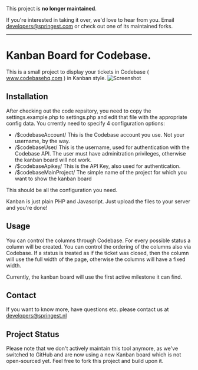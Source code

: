 This project is **no longer maintained**.

If you're interested in taking it over, we'd love to hear from you.
Email [developers@springest.com](mailto:developers@springest.com) or check out one of its maintained forks.

*****

Kanban Board for Codebase.
======

This is a small project to display your tickets in Codebase ( www.codebasehq.com ) in Kanban style.
![Screenshot](https://img.skitch.com/20110421-nyyty951c1qr7ttqj2623wujdy.png)

Installation
------------

After checking out the code repsitory, you need to copy the settings.example.php to settings.php and edit that file with the appropriate config data. You crrently need to specify 4 configuration options:

* /$codebaseAccount/ This is the Codebase account you use. Not your username, by the way.
* /$codebaseUser/ This is the username, used for authentication with the Codebase API. The user must have adminitration privileges, otherwise the kanban board will not work.
* /$codebaseApikey/ This is the API Key, also used for authentication.
* /$codebaseMainProject/ The simple name of the project for which you want to show the kanban board

This should be all the configuration you need.

Kanban is just plain PHP and Javascript. Just upload the files to your server and you're done!

Usage
-----

You can control the columns through Codebase. For every possible status a column will be created. You can control the ordering of the columns also via Codebase. If a status is treated as if the ticket was closed, then the column will use the full width of the page, otherwise the columns will have a fixed width.

Currently, the kanban board will use the first active milestone it can find.

Contact
-------

If you want to know more, have questions etc. please contact us at developers@springest.nl

Project Status
-------
Please note that we don't actively maintain this tool anymore, as we've switched to GitHub and are now using a new Kanban board which is not open-sourced yet.
Feel free to fork this project and build upon it.
